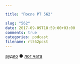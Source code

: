 ```yaml
---

title: "После РТ 562"

slug: "562"
date: 2017-09-09T18:59:00+03:00
comments: true
categories: podcast
filename: rt562post
---
```

[аудио](http://cdn.radio-t.com/rt562post.mp3) ● [лог чата](http://chat.radio-t.com/logs/radio-t-562.html)
<audio src="http://cdn.radio-t.com/rt562post.mp3" preload="none"/>

